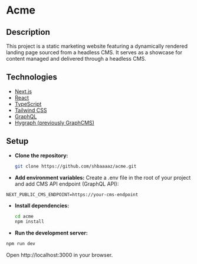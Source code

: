 # Acme

## Description

This project is a static marketing website featuring a dynamically rendered landing page sourced from a headless CMS. It serves as a showcase for content managed and delivered through a headless CMS.

## Technologies

- [Next.js](https://nextjs.org/)
- [React](https://react.dev/)
- [TypeScript](https://www.typescriptlang.org/)
- [Tailwind CSS](https://tailwindcss.com/)
- [GraphQL](https://graphql.org/)
- [Hygraph (previously GraphCMS)](https://hygraph.com/)

## Setup

- **Clone the repository:**

  ```bash
  git clone https://github.com/shbaaaaz/acme.git
  ```

- **Add environment variables:**
  Create a .env file in the root of your project and add CMS API endpoint (GraphQL API):

```
NEXT_PUBLIC_CMS_ENDPOINT=https://your-cms-endpoint
```

- **Install dependencies:**

  ```bash
  cd acme
  npm install
  ```

- **Run the development server:**

```bash
npm run dev
```

Open http://localhost:3000 in your browser.
